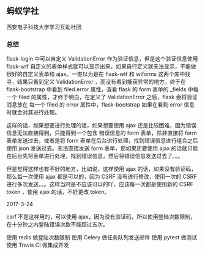 ## 蚂蚁学社

西安电子科技大学学习互助社团

### 总结

flask-login 中可以自定义 ValidationError 作为验证信息，但是这个验证信息使用 flask-wtf 自定义的表单样式就可以显示出来，如果自行定义就无法显示，不能做很好的自定义表单和 ajax。一直以为是在 flask-wtf 和 wtforms 这两个库中找寻，结果只看到定义 ValidationError ，而没有看到捕获异常的地方。终于在 flask-bootstrap 中看到 filed.error 属性，查看 flask 的 form 表单的 _fields 中每一个 filed 的属性，才终于明白，在定义了 ValidationError 之后，flask 会将验证消息放在 每一个 filed 的 error 属性中，flask-bootstrap 如果在看到 error 信息时就会对其进行处理。

这样的话，如果想要进行处理的话，如果想要使用 ajax 还是比较困难，因为错误信息无法直接得到，只能得到一个包含 错误信息的 form 表单，除非直接将 form 表单发送过去，或者是将 form 表单在后台进行处理，找到错误信息进行组合之后使用 json 发送过去。无法直接发送 form 表单，那如果还要使用 ajax 的话就只能在后台先将表单进行处理，找到错误信息，然后将错误信息发送过去了。。。

但是觉得这样也有不好的地方，比如说，这样使用 ajax 的话，如果没有验证码，那么每一次使用 ajax 都是可以的，因为 CSRF 没有进行修改，使用一次的 CSRF 进行多次发送。。。这样当时是不应该可以的吖，应该每一次都是使用新的 CSRF token ，使用 ajax 的话，不好更改 token。

2017-3-24

csrf 不是这样用的，可以使用 ajax，因为没有验证码，所以使用登陆次数限制，在十分钟之内登陆错误次数不能超过五次。

使用 redis 做登陆次数限制
使用 Celery 做任务队列发送邮件
使用 pytest 做测试
使用 Travis CI 做集成开发